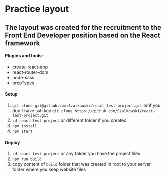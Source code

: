 # Practice layout
## The layout was created for the recruitment to the Front End Developer position based on the React framework

#### Plugins and tools:
* create-react-app 
* react-router-dom  
* node-sass
* propTypes

#### Setup
1. `git clone git@github.com:Szalkowski/react-test-project.git` or if you don't have ssh key `git clone https://github.com/Szalkowski/react-test-project.git` 
2. `cd react-test-project` or different folder if you created
3. `npm install`
4. `npm start`

#### Deploy
1. `cd react-test-project` or any folder you have the project files
2. `npm run build`
3. copy content of `build` folder that was created in root to your server folder where you keep website files
